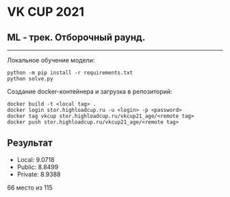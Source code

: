 # VK CUP 2021
## ML - трек. Отборочный раунд.
---
Локальное обучение модели:
```
python -m pip install -r requirements.txt
python solve.py
```

Создание docker-контейнера и загрузка в репозиторий:
```
docker build -t <local tag> .
docker login stor.highloadcup.ru -u <login> -p <password>
docker tag vkcup stor.highloadcup.ru/vkcup21_age/<remote tag>
docker push stor.highloadcup.ru/vkcup21_age/<remote tag>
```
## Результат
* Local: 9.0718
* Public: 8.8499 
* Private: 8.9388

66 место из 115